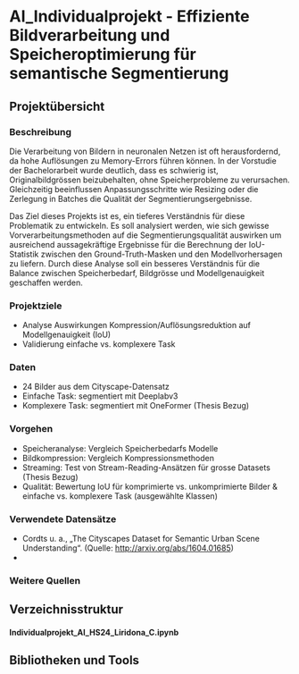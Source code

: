 # AI_Individualprojekt - Effiziente Bildverarbeitung und Speicheroptimierung für semantische Segmentierung

## Projektübersicht
### Beschreibung 
Die Verarbeitung von Bildern in neuronalen Netzen ist oft herausfordernd, da hohe Auflösungen zu Memory-Errors führen können. In der Vorstudie der Bachelorarbeit wurde deutlich, dass es schwierig ist, Originalbildgrössen beizubehalten, ohne Speicherprobleme zu verursachen. Gleichzeitig beeinflussen Anpassungsschritte wie Resizing oder die Zerlegung in Batches die Qualität der Segmentierungsergebnisse.

Das Ziel dieses Projekts ist es, ein tieferes Verständnis für diese Problematik zu entwickeln. Es soll analysiert werden, wie sich gewisse Vorverarbeitungsmethoden auf die Segmentierungsqualität auswirken um ausreichend aussagekräftige Ergebnisse für die Berechnung der IoU-Statistik zwischen den Ground-Truth-Masken und den Modellvorhersagen zu liefern. Durch diese Analyse soll ein besseres Verständnis für die Balance zwischen Speicherbedarf, Bildgrösse und Modellgenauigkeit geschaffen werden.

### Projektziele
- Analyse Auswirkungen Kompression/Auflösungsreduktion auf Modellgenauigkeit (IoU)
- Validierung einfache vs. komplexere Task
 
### Daten
- 24 Bilder aus dem Cityscape-Datensatz
- Einfache Task: segmentiert mit Deeplabv3
- Komplexere Task: segmentiert mit OneFormer (Thesis Bezug)

### Vorgehen
- Speicheranalyse: Vergleich Speicherbedarfs Modelle
- Bildkompression: Vergleich Kompressionsmethoden
- Streaming: Test von Stream-Reading-Ansätzen für grosse Datasets (Thesis Bezug)
- Qualität: Bewertung IoU für komprimierte vs. unkomprimierte Bilder & einfache vs. komplexere Task (ausgewählte Klassen)

### Verwendete Datensätze
- Cordts u. a., „The Cityscapes Dataset for Semantic Urban Scene Understanding“. (Quelle: http://arxiv.org/abs/1604.01685)
- 
### Weitere Quellen


## Verzeichnisstruktur
#### Individualprojekt_AI_HS24_Liridona_C.ipynb


## Bibliotheken und Tools









